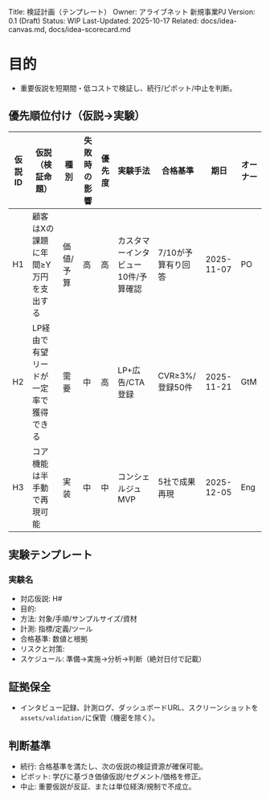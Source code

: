 Title: 検証計画（テンプレート）
Owner: アライブネット 新規事業PJ
Version: 0.1 (Draft)
Status: WIP
Last-Updated: 2025-10-17
Related: docs/idea-canvas.md, docs/idea-scorecard.md

# 目的
- 重要仮説を短期間・低コストで検証し、続行/ピボット/中止を判断。

## 優先順位付け（仮説→実験）
| 仮説ID | 仮説（検証命題） | 種別 | 失敗時の影響 | 優先度 | 実験手法 | 合格基準 | 期日 | オーナー |
|---|---|---|---|---|---|---|---|---|
| H1 | 顧客はXの課題に年間≥Y万円を支出する | 価値/予算 | 高 | 高 | カスタマーインタビュー10件/予算確認 | 7/10が予算有り回答 | 2025-11-07 | PO |
| H2 | LP経由で有望リードが一定率で獲得できる | 需要 | 中 | 高 | LP+広告/CTA登録 | CVR≥3%/登録50件 | 2025-11-21 | GtM |
| H3 | コア機能は半手動で再現可能 | 実装 | 中 | 中 | コンシェルジュMVP | 5社で成果再現 | 2025-12-05 | Eng |

## 実験テンプレート
### 実験名
- 対応仮説: H#
- 目的: 
- 方法: 対象/手順/サンプルサイズ/資材
- 計測: 指標/定義/ツール
- 合格基準: 数値と根拠
- リスクと対策: 
- スケジュール: 準備→実施→分析→判断（絶対日付で記載）

## 証拠保全
- インタビュー記録、計測ログ、ダッシュボードURL、スクリーンショットを`assets/validation/`に保管（機密を除く）。

## 判断基準
- 続行: 合格基準を満たし、次の仮説の検証資源が確保可能。
- ピボット: 学びに基づき価値仮説/セグメント/価格を修正。
- 中止: 重要仮説が反証、または単位経済/規制で不成立。

